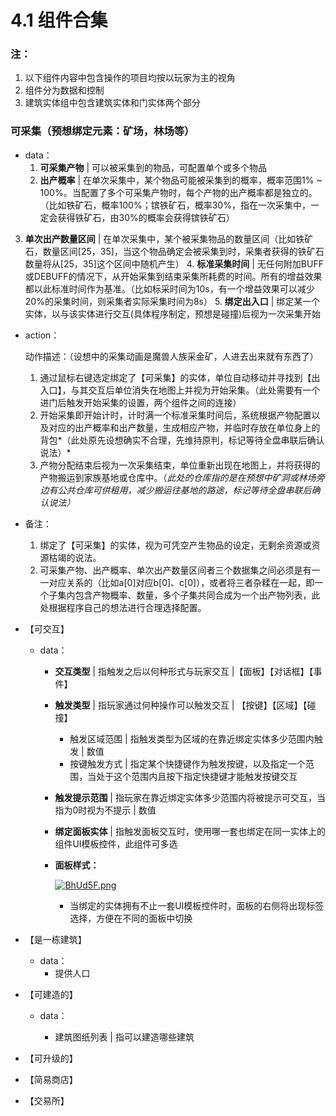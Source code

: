 # 4.1 组件合集

### 注：

1. 以下组件内容中包含操作的项目均按以玩家为主的视角
2. 组件分为数据和控制
3. 建筑实体组中包含建筑实体和门实体两个部分



### 可采集（预想绑定元素：矿场，林场等）

- data：
    1. **可采集产物** | 可以被采集到的物品，可配置单个或多个物品
    2. **出产概率** | 在单次采集中，某个物品可能被采集到的概率，概率范围1% ~ 100%。当配置了多个可采集产物时，每个产物的出产概率都是独立的。（比如铁矿石，概率100%；镔铁矿石，概率30%，指在一次采集中，一定会获得铁矿石，由30%的概率会获得镔铁矿石）
3. **单次出产数量区间** | 在单次采集中，某个被采集物品的数量区间（比如铁矿石，数量区间[25，35]，当这个物品确定会被采集到时，采集者获得的铁矿石数量将从[25，35]这个区间中随机产生）
    4. **标准采集时间** | 无任何附加BUFF或DEBUFF的情况下，从开始采集到结束采集所耗费的时间。所有的增益效果都以此标准时间作为基准。（比如标采时间为10s，有一个增益效果可以减少20%的采集时间，则采集者实际采集时间为8s）
    5. **绑定出入口** | 绑定某一个实体，以与该实体进行交互(具体程序制定，预想是碰撞)后视为一次采集开始
    

- action：

  动作描述：（设想中的采集动画是魔兽人族采金矿，人进去出来就有东西了）

  1. 通过鼠标右键选定绑定了【可采集】的实体，单位自动移动并寻找到【出入口】，与其交互后单位消失在地图上并视为开始采集。（此处需要有一个进门后触发开始采集的设置，两个组件之间的连接）
  2. 开始采集即开始计时，计时满一个标准采集时间后，系统根据产物配置以及对应的出产概率和出产数量，生成相应产物，并临时存放在单位身上的背包*（此处原先设想确实不合理，先维持原判，标记等待全盘串联后确认说法）*
  3. 产物分配结束后视为一次采集结束，单位重新出现在地图上，并将获得的产物搬运到家族基地或仓库中。（*此处的仓库指的是在预想中矿洞或林场旁边有公共仓库可供租用，减少搬运往基地的路途，标记等待全盘串联后确认说法）*

- 备注：
  1. 绑定了【可采集】的实体，视为可凭空产生物品的设定，无剩余资源或资源枯竭的说法。
  2. 可采集产物、出产概率、单次出产数量区间者三个数据集之间必须是有一一对应关系的（比如a[0]对应b[0]、c[0]），或者将三者杂糅在一起，即一个子集内包含产物概率、数量，多个子集共同合成为一个出产物列表，此处根据程序自己的想法进行合理选择配置。



- 【可交互】

  - data：

    - **交互类型** | 指触发之后以何种形式与玩家交互 |【面板】【对话框】【事件】

    - **触发类型** | 指玩家通过何种操作可以触发交互 | 【按键】【区域】【碰撞】

      - 触发区域范围 | 指触发类型为区域的在靠近绑定实体多少范围内触发 | 数值
      - 按键触发方式 | 指定某个快捷键作为触发按键，以及指定一个范围，当处于这个范围内且按下指定快捷键才能触发按键交互

    - **触发提示范围** | 指玩家在靠近绑定实体多少范围内将被提示可交互，当指为0时视为不提示 | 数值

    - **绑定面板实体** | 指触发面板交互时，使用哪一套也绑定在同一实体上的组件UI模板控件，此组件可多选

    - **面板样式：**

      [![BhUd5F.png](https://s1.ax1x.com/2020/11/06/BhUd5F.png)](https://imgchr.com/i/BhUd5F)

      - 当绑定的实体拥有不止一套UI模板控件时，面板的右侧将出现标签选择，方便在不同的面板中切换













- 【是一栋建筑】
  - data：
    - 提供人口



- 【可建造的】

  - data：

    - 建筑图纸列表 | 指可以建造哪些建筑

      

- 【可升级的】

- 【简易商店】

- 【交易所】

 
